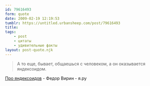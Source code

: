 ```yaml
---
id: 79616493
form: quote
date: 2009-02-19 12:19:53
tumblr: https://untitled.urbansheep.com/post/79616493
title: 
tags:
    - post
    - цитаты
    - удивительные факты
layout: post-quote.njk
---
```


<blockquote>
А то еще, бывает, общаешься с человеком, а он оказывается яндексоидом.
</blockquote>

<a href="http://optimizatornew.ya.ru/replies.xml?item_no=1677&amp;ncrnd=8138">Про яндексоидов</a> -  Федор Вирин - я.ру
